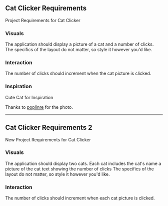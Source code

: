 ## Cat Clicker Requirements

Project Requirements for Cat Clicker

### Visuals

The application should display a picture of a cat and a number of clicks.
The specifics of the layout do not matter, so style it however you'd like.

### Interaction

The number of clicks should increment when the cat picture is clicked.

### Inspiration

Cute Cat for Inspiration

Thanks to [poplinre](https://www.flickr.com/photos/poplinre/625069434/in/photostream/) for the photo.

---

## Cat Clicker Requirements 2

New Project Requirements for Cat Clicker

### Visuals

The application should display two cats. Each cat includes the cat's name a picture of the cat text showing the number of clicks
The specifics of the layout do not matter, so style it however you'd like.

### Interaction

The number of clicks should increment when each cat picture is clicked.
